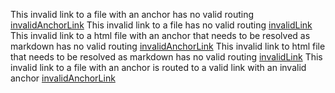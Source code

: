 This invalid link to a file with an anchor has no valid routing [invalidAnchorLink](../../invalidLink.md#does-not-exist)
This invalid link to a file has no valid routing [invalidLink](../../invalidLink.md)
This invalid link to a html file with an anchor that needs to be resolved as markdown has no valid routing [invalidAnchorLink](../dir/invalidLink.html#does-not-exist)
This invalid link to html file that needs to be resolved as markdown has no valid routing [invalidLink](../dir/invalidLink.html)
This invalid link to a file with an anchor is routed to a valid link with an invalid anchor [invalidAnchorLink](../../subdir/linkTestFile.md#header-7)